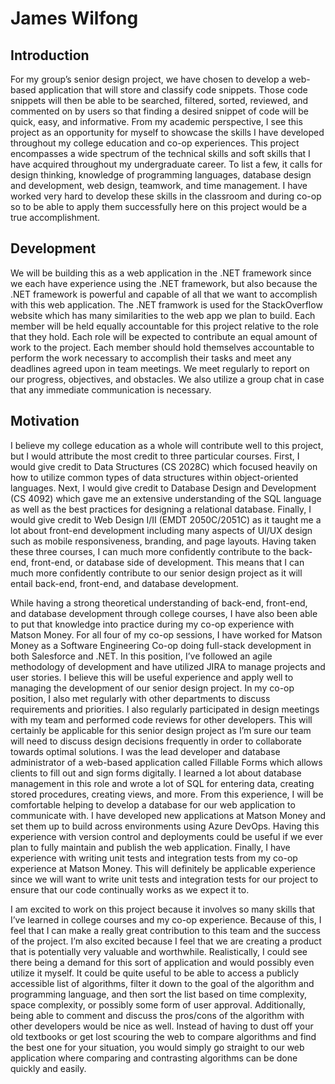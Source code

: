 # James Wilfong

## Introduction

For my group’s senior design project, we have chosen to develop a web-based application that will store and classify code snippets. Those code snippets will then be able to be searched, filtered, sorted, reviewed, and commented on by users so that finding a desired snippet of code will be quick, easy, and informative. From my academic perspective, I see this project as an opportunity for myself to showcase the skills I have developed throughout my college education and co-op experiences. This project encompasses a wide spectrum of the technical skills and soft skills that I have acquired throughout my undergraduate career. To list a few, it calls for design thinking, knowledge of programming languages, database design and development, web design, teamwork, and time management. I have worked very hard to develop these skills in the classroom and during co-op so to be able to apply them successfully here on this project would be a true accomplishment. 

## Development
	
We will be building this as a web application in the .NET framework since we each have experience using the .NET framework, but also because the .NET framework is powerful and capable of all that we want to accomplish with this web application. The .NET framwork is used for the StackOverflow website which has many similarities to the web app we plan to build. Each member will be held equally accountable for this project relative to the role that they hold. Each role will be expected to contribute an equal amount of work to the project. Each member should hold themselves accountable to perform the work necessary to accomplish their tasks and meet any deadlines agreed upon in team meetings. We meet regularly to report on our progress, objectives, and obstacles. We also utilize a group chat in case that any immediate communication is necessary. 

## Motivation
	
I believe my college education as a whole will contribute well to this project, but I would attribute the most credit to three particular courses. First, I would give credit to Data Structures (CS 2028C) which focused heavily on how to utilize common types of data structures within object-oriented languages. Next, I would give credit to Database Design and Development (CS 4092) which gave me an extensive understanding of the SQL language as well as the best practices for designing a relational database. Finally, I would give credit to Web Design I/II (EMDT 2050C/2051C) as it taught me a lot about front-end development including many aspects of UI/UX design such as mobile responsiveness, branding, and page layouts. Having taken these three courses, I can much more confidently contribute to the back-end, front-end, or database side of development. This means that I can much more confidently contribute to our senior design project as it will entail back-end, front-end, and database development.

While having a strong theoretical understanding of back-end, front-end, and database development through college courses, I have also been able to put that knowledge into practice during my co-op experience with Matson Money. For all four of my co-op sessions, I have worked for Matson Money as a Software Engineering Co-op doing full-stack development in both Salesforce and .NET. In this position, I’ve followed an agile methodology of development and have utilized JIRA to manage projects and user stories. I believe this will be useful experience and apply well to managing the development of our senior design project. In my co-op position, I also met regularly with other departments to discuss requirements and priorities. I also regularly participated in design meetings with my team and performed code reviews for other developers. This will certainly be applicable for this senior design project as I’m sure our team will need to discuss design decisions frequently in order to collaborate towards optimal solutions. I was the lead developer and database administrator of a web-based application called Fillable Forms which allows clients to fill out and sign forms digitally. I learned a lot about database management in this role and wrote a lot of SQL for entering data, creating stored procedures, creating views, and more. From this experience, I will be comfortable helping to develop a database for our web application to communicate with. I have developed new applications at Matson Money and set them up to build across environments using Azure DevOps. Having this experience with version control and deployments could be useful if we ever plan to fully maintain and publish the web application. Finally, I have experience with writing unit tests and integration tests from my co-op experience at Matson Money. This will definitely be applicable experience since we will want to write unit tests and integration tests for our project to ensure that our code continually works as we expect it to.

I am excited to work on this project because it involves so many skills that I’ve learned in college courses and my co-op experience. Because of this, I feel that I can make a really great contribution to this team and the success of the project. I’m also excited because I feel that we are creating a product that is potentially very valuable and worthwhile. Realistically, I could see there being a demand for this sort of application and would possibly even utilize it myself. It could be quite useful to be able to access a publicly accessible list of algorithms, filter it down to the goal of the algorithm and programming language, and then sort the list based on time complexity, space complexity, or possibly some form of user approval. Additionally, being able to comment and discuss the pros/cons of the algorithm with other developers would be nice as well. Instead of having to dust off your old textbooks or get lost scouring the web to compare algorithms and find the best one for your situation, you would simply go straight to our web application where comparing and contrasting algorithms can be done quickly and easily.
